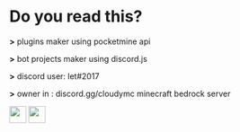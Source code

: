 # Do you read this?

**>** plugins maker using pocketmine api

**>** bot projects maker using discord.js

**>** discord user: let#2017

**>** owner in : discord.gg/cloudymc minecraft bedrock server

<div id="header" align="left">
  <img src="https://upload.wikimedia.org/wikipedia/commons/thumb/9/99/Unofficial_JavaScript_logo_2.svg/512px-Unofficial_JavaScript_logo_2.svg.png?20141107110902" width="30"/>
  <img src="https://cdn.freelogovectors.net/wp-content/uploads/2012/12/PHP-logo.png" width="30"/>
</div>
